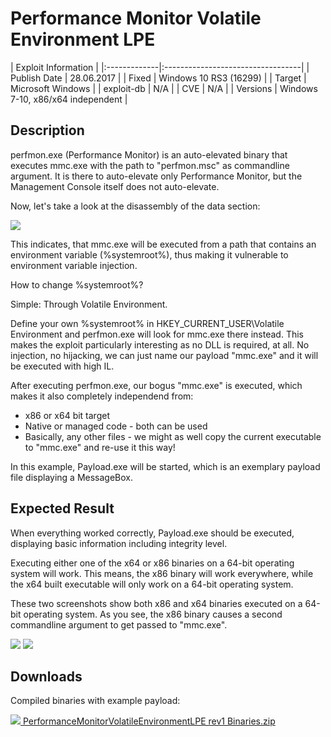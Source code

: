 # Performance Monitor Volatile Environment LPE

| Exploit Information                              |
|:-------------|:----------------------------------|
| Publish Date | 28.06.2017                        |
| Fixed        | Windows 10 RS3 (16299)            |
| Target       | Microsoft Windows                 |
| exploit-db   | N/A                               |
| CVE          | N/A                               |
| Versions     | Windows 7-10, x86/x64 independent |

## Description

perfmon.exe (Performance Monitor) is an auto-elevated binary that executes mmc.exe with the path to "perfmon.msc" as commandline argument. It is there to auto-elevate only Performance Monitor, but the Management Console itself does not auto-elevate.

Now, let's take a look at the disassembly of the data section:

![](https://bytecode77.com/images/sites/hacking/exploits/uac-bypass/performance-monitor-privilege-escalation/disassembly.png)

This indicates, that mmc.exe will be executed from a path that contains an environment variable (%systemroot%), thus making it vulnerable to environment variable injection.

How to change %systemroot%?

Simple: Through Volatile Environment.

Define your own %systemroot% in HKEY_CURRENT_USER\Volatile Environment and perfmon.exe will look for mmc.exe there instead. This makes the exploit particularly interesting as no DLL is required, at all. No injection, no hijacking, we can just name our payload "mmc.exe" and it will be executed with high IL.

After executing perfmon.exe, our bogus "mmc.exe" is executed, which makes it also completely independend from:

* x86 or x64 bit target
* Native or managed code - both can be used
* Basically, any other files - we might as well copy the current executable to "mmc.exe" and re-use it this way!

In this example, Payload.exe will be started, which is an exemplary payload file displaying a MessageBox.

## Expected Result

When everything worked correctly, Payload.exe should be executed, displaying basic information including integrity level.

Executing either one of the x64 or x86 binaries on a 64-bit operating system will work. This means, the x86 binary will work everywhere, while the x64 built executable will only work on a 64-bit operating system.

These two screenshots show both x86 and x64 binaries executed on a 64-bit operating system. As you see, the x86 binary causes a second commandline argument to get passed to "mmc.exe".

![](https://bytecode77.com/images/sites/hacking/exploits/uac-bypass/performance-monitor-privilege-escalation/result/001_x86.png)
![](https://bytecode77.com/images/sites/hacking/exploits/uac-bypass/performance-monitor-privilege-escalation/result/002_x64.png)

## Downloads

Compiled binaries with example payload:

[![](https://bytecode77.com/images/shared/fileicons/zip.png) PerformanceMonitorVolatileEnvironmentLPE rev1 Binaries.zip](https://bytecode77.com/downloads/hacking/exploits/uac-bypass/PerformanceMonitorVolatileEnvironmentLPE%20rev1%20Binaries.zip)